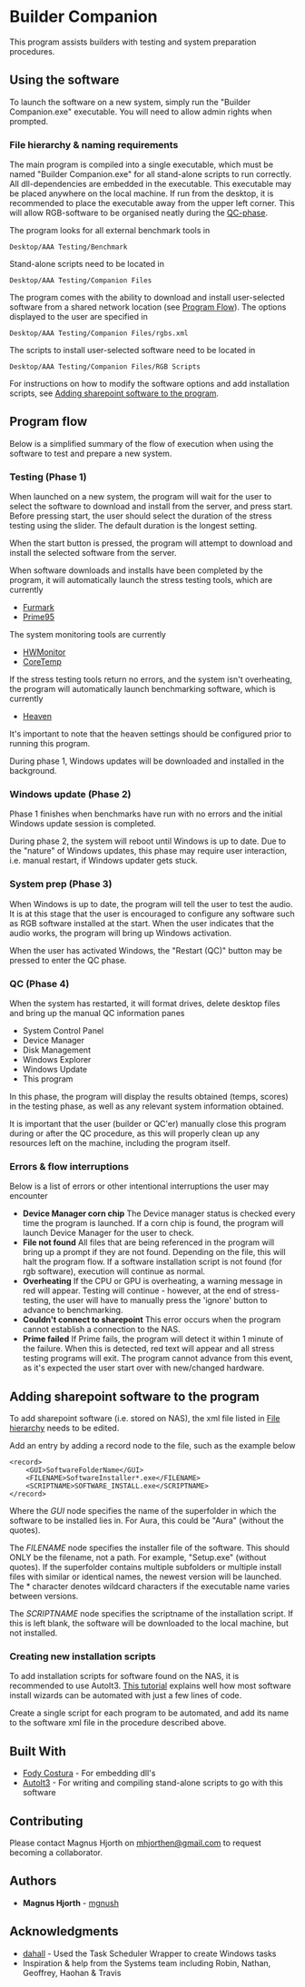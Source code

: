 # Builder Companion

This program assists builders with testing and system preparation procedures.

## Using the software

To launch the software on a new system, simply run the "Builder Companion.exe" executable. You will need to allow admin rights when prompted.

### File hierarchy & naming requirements

The main program is compiled into a single executable, which must be named "Builder Companion.exe" for all stand-alone scripts to run correctly. All dll-dependencies are embedded in the executable. This executable may be placed anywhere on the local machine. If run from the desktop, it is recommended to place the executable away from the upper left corner. This will allow RGB-software to be organised neatly during the [QC-phase](https://github.com/mgnush/Builder-Companion#qc-phase-4). 

The program looks for all external benchmark tools in

```
Desktop/AAA Testing/Benchmark
```

Stand-alone scripts need to be located in

```
Desktop/AAA Testing/Companion Files
```

The program comes with the ability to download and install user-selected software from a shared network location (see [Program Flow](https://github.com/mgnush/Builder-Companion#program-flow)). The options displayed to the user are specified in

```
Desktop/AAA Testing/Companion Files/rgbs.xml
```

The scripts to install user-selected software need to be located in

```
Desktop/AAA Testing/Companion Files/RGB Scripts
```

For instructions on how to modify the software options and add installation scripts, see [Adding sharepoint software to the program](https://github.com/mgnush/Builder-Companion#Adding-sharepoint-software-to-the-program).

## Program flow

Below is a simplified summary of the flow of execution when using the software to test and prepare a new system.

### Testing (Phase 1)

When launched on a new system, the program will wait for the user to select the software to download and install from the server, and press start. Before pressing start, the user should select the duration of the stress testing using the slider. The default duration is the longest setting. 

When the start button is pressed, the program will attempt to download and install the selected software from the server.

When software downloads and installs have been completed by the program, it will automatically launch the stress testing tools, which are currently

* [Furmark](https://geeks3d.com/furmark/downloads/)
* [Prime95](https://www.mersenne.org/download/)

The system monitoring tools are currently

* [HWMonitor](https://cpuid.com/softwares/hwmonitor.html)
* [CoreTemp](https://www.alcpu.com/CoreTemp/)

If the stress testing tools return no errors, and the system isn't overheating, the program will automatically launch benchmarking software, which is currently

* [Heaven](https://benchmark.unigine.com/heaven)

It's important to note that the heaven settings should be configured prior to running this program.

During phase 1, Windows updates will be downloaded and installed in the background.

### Windows update (Phase 2)

Phase 1 finishes when benchmarks have run with no errors and the initial Windows update session is completed. 

During phase 2, the system will reboot until Windows is up to date. Due to the "nature" of Windows updates, this phase may require user interaction, i.e. manual restart, if Windows updater gets stuck.

### System prep (Phase 3)

When Windows is up to date, the program will tell the user to test the audio. It is at this stage that the user is encouraged to configure any software such as RGB software installed at the start. When the user indicates that the audio works, the program will bring up Windows activation.

When the user has activated Windows, the "Restart (QC)" button may be pressed to enter the QC phase.

### QC (Phase 4)

When the system has restarted, it will format drives, delete desktop files and bring up the manual QC information panes

* System Control Panel
* Device Manager
* Disk Management
* Windows Explorer
* Windows Update
* This program

In this phase, the program will display the results obtained (temps, scores) in the testing phase, as well as any relevant system information obtained.

It is important that the user (builder or QC'er) manually close this program during or after the QC procedure, as this will properly clean up any resources left on the machine, including the program itself.

### Errors & flow interruptions

Below is a list of errors or other intentional interruptions the user may encounter

* **Device Manager corn chip** The Device manager status is checked every time the program is launched. If a corn chip is found, the program will launch Device Manager for the user to check.
* **File not found** All files that are being referenced in the program will bring up a prompt if they are not found. Depending on the file, this will halt the program flow. If a software installation script is not found (for rgb software), execution will continue as normal.
* **Overheating** If the CPU or GPU is overheating, a warning message in red will appear. Testing will continue - however, at the end of stress-testing, the user will have to manually press the 'ignore' button to advance to benchmarking.
* **Couldn't connect to sharepoint** This error occurs when the program cannot establish a connection to the NAS.
* **Prime failed** If Prime fails, the program will detect it within 1 minute of the failure. When this is detected, red text will appear and all stress testing programs will exit. The program cannot advance from this event, as it's expected the user start over with new/changed hardware.

## Adding sharepoint software to the program

To add sharepoint software (i.e. stored on NAS), the xml file listed in [File hierarchy](https://github.com/mgnush/Builder-Companion-Readme#file-hierarchy--naming-requirements) needs to be edited. 

Add an entry by adding a record node to the file, such as the example below

```
<record>
	<GUI>SoftwareFolderName</GUI>
	<FILENAME>SoftwareInstaller*.exe</FILENAME>
	<SCRIPTNAME>SOFTWARE_INSTALL.exe</SCRIPTNAME>
</record>
```

Where the *GUI* node specifies the name of the superfolder in which the software to be installed lies in. For Aura, this could be "Aura" (without the quotes). 

The *FILENAME* node specifies the installer file of the software. This should ONLY be the filename, not a path. For example, "Setup.exe" (without quotes). If the superfolder contains multiple subfolders or multiple install files with similar or identical names, the newest version will be launched. The * character denotes wildcard characters if the executable name varies between versions.

The *SCRIPTNAME* node specifies the scriptname of the installation script. If this is left blank, the software will be downloaded to the local machine, but not installed.

### Creating new installation scripts 

To add installation scripts for software found on the NAS, it is recommended to use AutoIt3. [This tutorial](https://www.autoitscript.com/autoit3/docs/tutorials/winzip/winzip.htm) explains well how most software install wizards can be automated with just a few lines of code. 

Create a single script for each program to be automated, and add its name to the software xml file in the procedure described above. 

## Built With

* [Fody Costura](https://github.com/Fody/Costura) - For embedding dll's
* [AutoIt3](https://www.autoitscript.com/site/autoit/) - For writing and compiling stand-alone scripts to go with this software

## Contributing

Please contact Magnus Hjorth on mhjorthen@gmail.com to request becoming a collaborator.

## Authors

* **Magnus Hjorth** - [mgnush](https://github.com/mgnush)

## Acknowledgments

* [dahall](https://github.com/dahall/taskscheduler) - Used the Task Scheduler Wrapper to create Windows tasks
* Inspiration & help from the Systems team including Robin, Nathan, Geoffrey, Haohan & Travis
